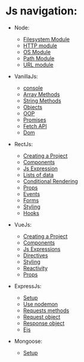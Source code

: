 # Js navigation:

- Node:
    - [Filesystem Module](node/FilesystemModule.md)
    - [HTTP module](node/HTTPModule.md)
    - [OS Module](node/OsModule.md)
    - [Path Module](node/PathModule.md)
    - [URL module](node/URLModule.md)

- VanillaJs:
    - [console](Raw/Console.md)
    - [Array Methods](Raw/ArrayMethods.md)
    - [String Methods](Raw/StringMethods.md)
    - [Objects](Raw/Objects.md)
    - [OOP](Raw/Oop.md)
    - [Promises](Raw/Promises.md)
    - [Fetch API](Raw/FetchApi.md)
    - [Dom](Raw/Dom.md)

- RectJs:
    - [Creating a Project](React/Basics.md)
    - [Components](React/Components.md)
    - [Js Expression](Vue/JsExpressions.md)
    - [Lists of data](React/ListsOfData.md)
    - [Conditional Rendering](React/ConditionalRendering.md)
    - [Props](React/Props.md)
    - [Events](React/Events.md)
    - [Forms](React/Forms.md)
    - [Styling](React/CssStyle.md)
    - [Hooks](React/Hooks.md)

- VueJs:
    - [Creating a Project](Vue/SetUp.md)
    - [Components](Vue/Components.md)
    - [Js Expressions](Vue/JsExpressions.md)
    - [Directives](Vue/Directives.md)
    - [Styling](Vue/Styling.md)
    - [Reactivity](Vue/ReactivityState.md)
    - [Props](Vue/Props.md)

- ExpressJs:
    - [Setup](express/setup.md) 
    - [Use nodemon](express/useNodemon.md)
    - [Requests methods](express/requestMethods.md)
    - [Request object](express/RequesObj.md)
    - [Response object](express/ResponseObj.md)
    - [Ejs](express/Ejs.md)

- Mongoose:
    - [Setup](mongoose/Setup.md) 